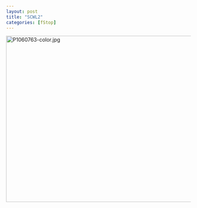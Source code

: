 ```yaml
---
layout: post
title: "SCWL2"
categories: [fStop]
---
```

<img alt="P1060763-color.jpg" src="http://www.botzilla.com/blog/pix2007/P1060763-color.jpg" width="807" height="454" border="0" />



